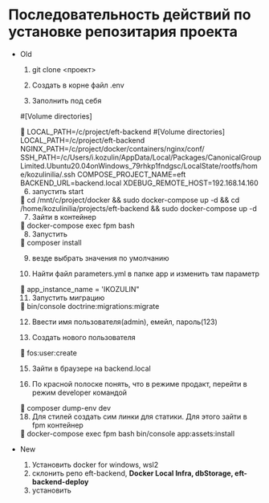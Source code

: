 # Последовательность действий по установке репозитария проекта

- Old
    
    1. git clone <проект>
    
    2. Создать в корне файл .env
    
    3. Заполнить под себя
    
    #[Volume directories]
    
    <aside>
    📎 LOCAL_PATH=/c/project/eft-backend
    #[Volume directories]
    LOCAL_PATH=/c/project/eft-backend
    NGINX_PATH=/c/project/docker/containers/nginx/conf/
    SSH_PATH=/c/Users/i.kozulin/AppData/Local/Packages/CanonicalGroupLimited.Ubuntu20.04onWindows_79rhkp1fndgsc/LocalState/rootfs/home/kozulinilia/.ssh
    COMPOSE_PROJECT_NAME=eft
    BACKEND_URL=backend.local
    XDEBUG_REMOTE_HOST=192.168.14.160
    
    </aside>
    
    6. запустить start 
    
    <aside>
    📎 cd /mnt/c/project/docker && sudo docker-compose up -d && cd /home/kozulinilia/projects/eft-backend && sudo docker-compose up -d
    
    </aside>
    
    7. Зайти в контейнер
    
    <aside>
    📎 docker-compose exec fpm bash
    
    </aside>
    
    8. Запустить 
    
    <aside>
    📎 composer install
    
    </aside>
    
    9. везде выбрать значения по умолчанию
    
    10. Найти файл parameters.yml в папке app и изменить там параметр 
    
    <aside>
    📎 app_instance_name = 'IKOZULIN"
    
    </aside>
    
    11. Запустить миграцию
    
    <aside>
    📎 bin/console doctrine:migrations:migrate
    
    </aside>
    
    12. Ввести имя пользователя(admin), емейл, пароль(123)
    
    13. Создать нового пользователя
    
    <aside>
    📎 fos:user:create
    
    </aside>
    
    15. Зайти в браузере на backend.local
    
    16. По красной полоске понять, что в режиме продакт, перейти в режим developer командой
    
    <aside>
    📎 composer dump-env dev
    
    </aside>
    
    18. Для стилей создать сим линки для статики. Для этого зайти в fpm контейнер
    
    <aside>
    📎 docker-compose exec fpm bash
    bin/console app:assets:install
    
    </aside>
    
- New
    1. Установить docker for windows, wsl2
    2. склонить репо eft-backend, **Docker Local Infra, dbStorage, eft-backend-deploy**
    3. установить